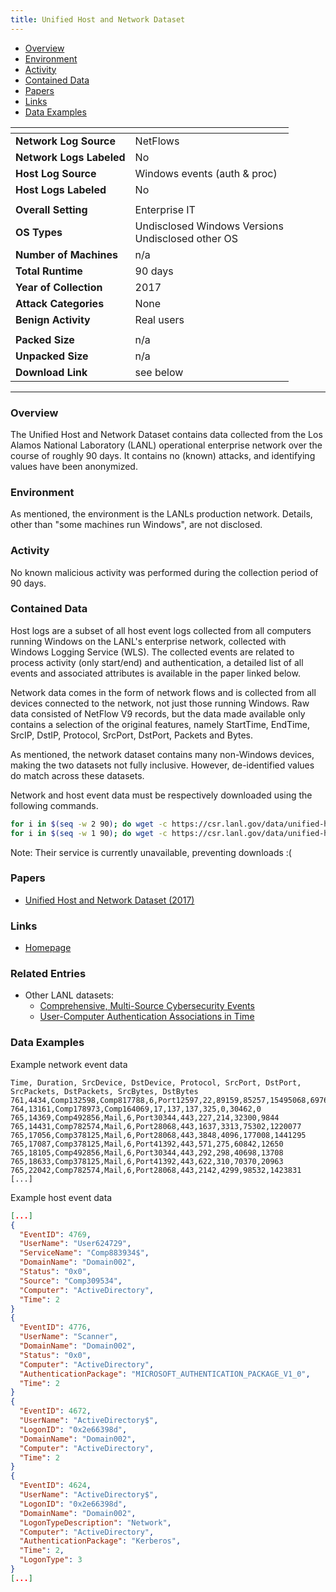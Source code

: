 ```yaml
---
title: Unified Host and Network Dataset
---
```


- [Overview](#overview)
- [Environment](#environment)
- [Activity](#activity)
- [Contained Data](#contained-data)
- [Papers](#papers)
- [Links](#links)
- [Data Examples](#data-examples)

| <!-- -->                 | <!-- -->                                              |
|--------------------------|-------------------------------------------------------|
| **Network Log Source**   | NetFlows                                              |
| **Network Logs Labeled** | No                                                    |
| **Host Log Source**      | Windows events (auth & proc)                          |
| **Host Logs Labeled**    | No                                                    |
|                          |                                                       |
| **Overall Setting**      | Enterprise IT                                         |
| **OS Types**             | Undisclosed Windows Versions<br/>Undisclosed other OS |
| **Number of Machines**   | n/a                                                   |
| **Total Runtime**        | 90 days                                               |
| **Year of Collection**   | 2017                                                  |
| **Attack Categories**    | None                                                  |
| **Benign Activity**      | Real users                                            |
|                          |                                                       |
| **Packed Size**          | n/a                                                   |
| **Unpacked Size**        | n/a                                                   |
| **Download Link**        | see below                                             |

***

### Overview

The Unified Host and Network Dataset contains data collected from the Los Alamos National Laboratory (LANL) operational
enterprise network over the course of roughly 90 days.
It contains no (known) attacks, and identifying values have been anonymized.

### Environment

As mentioned, the environment is the LANLs production network.
Details, other than "some machines run Windows", are not disclosed.

### Activity

No known malicious activity was performed during the collection period of 90 days.

### Contained Data

Host logs are a subset of all host event logs collected from all computers running Windows on the LANL's enterprise
network, collected with Windows Logging Service (WLS).
The collected events are related to process activity (only start/end) and authentication, a detailed list of all events
and associated attributes is available in the paper linked below.

Network data comes in the form of network flows and is collected from all devices connected to the network, not just
those running Windows.
Raw data consisted of NetFlow V9 records, but the data made available only contains a selection of the original
features, namely StartTime, EndTime, SrcIP, DstIP, Protocol, SrcPort, DstPort, Packets and Bytes.

As mentioned, the network dataset contains many non-Windows devices, making the two datasets not fully inclusive.
However, de-identified values do match across these datasets.

Network and host event data must be respectively downloaded using the following commands.

```bash
for i in $(seq -w 2 90); do wget -c https://csr.lanl.gov/data/unified-host-network-dataset-2017/1699547691/1KV676mDmMtzH0VsFMrq_aRXDWs=/netflow/netflow_day-$i.bz2; done
for i in $(seq -w 1 90); do wget -c https://csr.lanl.gov/data/unified-host-network-dataset-2017/1699547691/1KV676mDmMtzH0VsFMrq_aRXDWs=/wls/wls_day-$i.bz2; done
```

Note: Their service is currently unavailable, preventing downloads :(

### Papers

- [Unified Host and Network Dataset (2017)](https://doi.org/10.48550/arXiv.1708.07518)

### Links

- [Homepage](https://csr.lanl.gov/data/2017/)

### Related Entries
- Other LANL datasets:
    - [Comprehensive, Multi-Source Cybersecurity Events](comp_multi_source_cybersec_events.md)
    - [User-Computer Authentication Associations in Time](user_computer_associations.md)

### Data Examples

Example network event data

```
Time, Duration, SrcDevice, DstDevice, Protocol, SrcPort, DstPort, SrcPackets, DstPackets, SrcBytes, DstBytes
761,4434,Comp132598,Comp817788,6,Port12597,22,89159,85257,15495068,69768940
764,13161,Comp178973,Comp164069,17,137,137,325,0,30462,0
765,14369,Comp492856,Mail,6,Port30344,443,227,214,32300,9844
765,14431,Comp782574,Mail,6,Port28068,443,1637,3313,75302,1220077
765,17056,Comp378125,Mail,6,Port28068,443,3848,4096,177008,1441295
765,17087,Comp378125,Mail,6,Port41392,443,571,275,60842,12650
765,18105,Comp492856,Mail,6,Port30344,443,292,298,40698,13708
765,18633,Comp378125,Mail,6,Port41392,443,622,310,70370,20963
765,22042,Comp782574,Mail,6,Port28068,443,2142,4299,98532,1423831
[...]
```

Example host event data

```json
[...]
{
  "EventID": 4769,
  "UserName": "User624729",
  "ServiceName": "Comp883934$",
  "DomainName": "Domain002",
  "Status": "0x0",
  "Source": "Comp309534",
  "Computer": "ActiveDirectory",
  "Time": 2
}
{
  "EventID": 4776,
  "UserName": "Scanner",
  "DomainName": "Domain002",
  "Status": "0x0",
  "Computer": "ActiveDirectory",
  "AuthenticationPackage": "MICROSOFT_AUTHENTICATION_PACKAGE_V1_0",
  "Time": 2
}
{
  "EventID": 4672,
  "UserName": "ActiveDirectory$",
  "LogonID": "0x2e66398d",
  "DomainName": "Domain002",
  "Computer": "ActiveDirectory",
  "Time": 2
}
{
  "EventID": 4624,
  "UserName": "ActiveDirectory$",
  "LogonID": "0x2e66398d",
  "DomainName": "Domain002",
  "LogonTypeDescription": "Network",
  "Computer": "ActiveDirectory",
  "AuthenticationPackage": "Kerberos",
  "Time": 2,
  "LogonType": 3
}
[...]
```